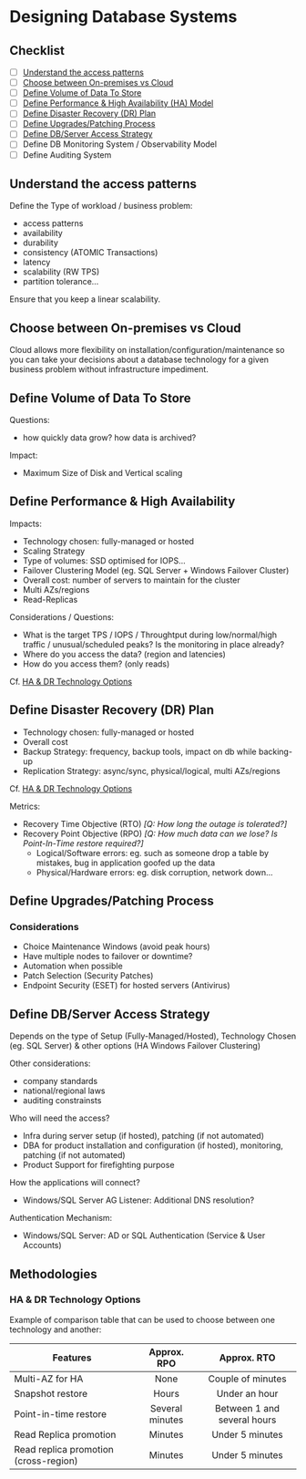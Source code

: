# Designing Database Systems

## Checklist

* [ ] [Understand the access patterns](#access)
* [ ] [Choose between On-premises vs Cloud](#choose-serverless)
* [ ] [Define Volume of Data To Store](#volume)
* [ ] [Define Performance & High Availability (HA) Model](#ha)
* [ ] [Define Disaster Recovery (DR) Plan](#dr)
* [ ] [Define Upgrades/Patching Process](#patch) 
* [ ] [Define DB/Server Access Strategy](#access) 
* [ ] Define DB Monitoring System / Observability Model 
* [ ] Define Auditing System

## Understand the access patterns <a name="access" />

Define the Type of workload / business problem: 
- access patterns
- availability
- durability
- consistency (ATOMIC Transactions)
- latency
- scalability (RW TPS)
- partition tolerance…

Ensure that you keep a linear scalability.

## Choose between On-premises vs Cloud <a name="choose-serverless" />

Cloud allows more flexibility on installation/configuration/maintenance so you can take your decisions about a database technology for a given business problem without infrastructure impediment.

## Define Volume of Data To Store <a name="volume"/>

Questions:
* how quickly data grow? how data is archived?

Impact:
* Maximum Size of Disk and Vertical scaling

## Define Performance & High Availability <a name="ha"/>

Impacts:
* Technology chosen: fully-managed or hosted 
* Scaling Strategy
* Type of volumes: SSD optimised for IOPS...
* Failover Clustering Model (eg. SQL Server + Windows Failover Cluster)
* Overall cost: number of servers to maintain for the cluster
* Multi AZs/regions
* Read-Replicas

Considerations / Questions:
* What is the target TPS / IOPS / Throughtput during low/normal/high traffic / unusual/scheduled peaks? Is the monitoring in place already?
* Where do you access the data? (region and latencies)
* How do you access them? (only reads)

Cf. [HA & DR Technology Options](#ha-dr-tech-options)

## Define Disaster Recovery (DR) Plan <a name="dr"/>

* Technology chosen: fully-managed or hosted
* Overall cost
* Backup Strategy: frequency, backup tools, impact on db while backing-up
* Replication Strategy: async/sync, physical/logical, multi AZs/regions

Cf. [HA & DR Technology Options](#ha-dr-tech-options)

Metrics:
* Recovery Time Objective (RTO) *[Q: How long the outage is tolerated?]*
* Recovery Point Objective (RPO) *[Q: How much data can we lose? Is Point-In-Time restore required?]*
    - Logical/Software errors: eg. such as someone drop a table by mistakes, bug in application goofed up the data
    - Physical/Hardware errors: eg. disk corruption, network down...

## Define Upgrades/Patching Process  <a name="patch"/>

### Considerations 

* Choice Maintenance Windows (avoid peak hours)
* Have multiple nodes to failover or downtime?
* Automation when possible
* Patch Selection (Security Patches)
* Endpoint Security (ESET) for hosted servers (Antivirus)

## Define DB/Server Access Strategy <a name="access"/>

Depends on the type of Setup (Fully-Managed/Hosted), Technology Chosen (eg. SQL Server) & other options (HA Windows Failover Clustering)

Other considerations:
* company standards 
* national/regional laws
* auditing constrainsts

Who will need the access? 
* Infra during server setup (if hosted), patching (if not automated)
* DBA for product installation and configuration (if hosted), monitoring, patching (if not automated)
* Product Support for firefighting purpose

How the applications will connect? 
* Windows/SQL Server AG Listener: Additional DNS resolution?

Authentication Mechanism:
* Windows/SQL Server: AD or SQL Authentication (Service & User Accounts)

## Methodologies

### HA & DR Technology Options <a name="ha-dr-tech-options"/>

Example of comparison table that can be used to choose between one technology and another:

| Features | Approx. RPO | Approx. RTO |
| --------------- |:-------------:|:-----:|
| Multi-AZ for HA | None | Couple of minutes |
| Snapshot restore | Hours | Under an hour |
| Point-in-time restore | Several minutes | Between 1 and several hours |
| Read Replica promotion | Minutes | Under 5 minutes |
| Read replica promotion (cross-region) | Minutes | Under 5 minutes |

